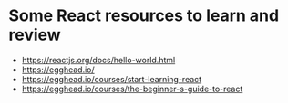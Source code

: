 # Some React resources to learn and review
- https://reactjs.org/docs/hello-world.html
- https://egghead.io/
- https://egghead.io/courses/start-learning-react
- https://egghead.io/courses/the-beginner-s-guide-to-react
